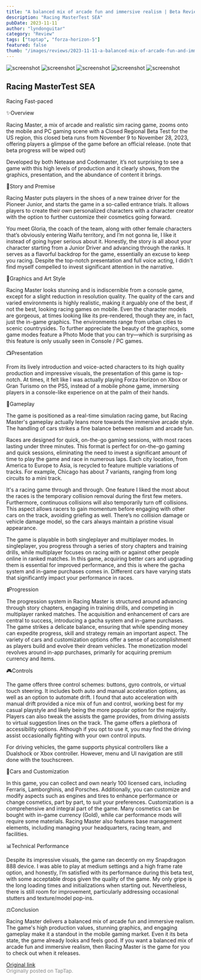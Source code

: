 ```yaml
---
title: "A balanced mix of arcade fun and immersive realism | Beta Review - Racing Master"
description: "Racing MasterTest SEA"
pubDate: 2023-11-11
author: "lyndonguitar"
category: "Review"
tags: ["taptap", "forza-horizon-5"]
featured: false
thumb: "/images/reviews/2023-11-11-a-balanced-mix-of-arcade-fun-and-immersive-realism--beta-review---racing-master-0.avif"
---
```


<div class="gallery">
  <img src="/images/reviews/2023-11-11-a-balanced-mix-of-arcade-fun-and-immersive-realism--beta-review---racing-master-0.avif" alt="screenshot" />
  <img src="/images/reviews/2023-11-11-a-balanced-mix-of-arcade-fun-and-immersive-realism--beta-review---racing-master-1.avif" alt="screenshot" />
  <img src="/images/reviews/2023-11-11-a-balanced-mix-of-arcade-fun-and-immersive-realism--beta-review---racing-master-2.avif" alt="screenshot" />
  <img src="/images/reviews/2023-11-11-a-balanced-mix-of-arcade-fun-and-immersive-realism--beta-review---racing-master-3.avif" alt="screenshot" />
  <img src="/images/reviews/2023-11-11-a-balanced-mix-of-arcade-fun-and-immersive-realism--beta-review---racing-master-4.avif" alt="screenshot" />
</div>

Racing MasterTest SEA
--
Racing
Fast-paced

✨Overview

Racing Master, a mix of arcade and realistic sim racing game, zooms onto the mobile and PC gaming scene with a Closed Regional Beta Test for the US region, this closed beta runs from November 9 to November 28, 2023, offering players a glimpse of the game before an official release. (note that beta progress will be wiped out)

Developed by both Netease and Codemaster, it’s not surprising to see a game with this high levels of production and it clearly shows, from the graphics, presentation, and the abundance of content it brings.

📖Story and Premise

Racing Master puts players in the shoes of a new trainee driver for the Pioneer Junior, and starts the game in a so-called entrance trials. It allows players to create their own personalized characters with a character creator with the option to further customize their cosmetics going forward.

You meet Gloria, the coach of the team, along with other female characters that’s obviously entering Waifu territory, and I’m not gonna lie, I like it instead of going hyper serious about it. Honestly, the story is all about your character starting from a Junior Driver and advancing through the ranks.  It serves as a flavorful backdrop for the game, essentially an excuse to keep you racing. Despite the top-notch presentation and full voice acting, I didn't find myself compelled to invest significant attention in the narrative.

🎨Graphics and Art Style

Racing Master looks stunning and is indiscernible from a console game, except for a slight reduction in resolution quality. The quality of the cars and varied environments is highly realistic, making it arguably one of the best, if not the best, looking racing games on mobile. Even the character models are gorgeous, at times looking like its pre-rendered, though they are, in fact, just the in-game graphics. The environments range from urban cities to scenic countrysides. To further appreciate the beauty of the graphics, some game modes feature a Photo Mode that you can try—which is surprising as this feature is only usually seen in Console / PC games.

📺Presentation

From its lively introduction and voice-acted characters to its high quality production and impressive visuals, the presentation of this game is top-notch. At times, it felt like I was actually playing Forza Horizon on Xbox or Gran Turismo on the PS5, instead of a mobile phone game, immersing players in a console-like experience on at the palm of their hands.

🏁Gameplay

The game is positioned as a real-time simulation racing game, but Racing Master's gameplay actually leans more towards the immersive arcade style. The handling of cars strikes a fine balance between realism and arcade fun.

Races are designed for quick, on-the-go gaming sessions, with most races lasting under three minutes. This format is perfect for on-the-go gaming and quick sessions, eliminating the need to invest a significant amount of time to play the game and race in numerous laps. Each city location, from America to Europe to Asia, is recycled to feature multiple variations of tracks. For example, Chicago has about 7 variants, ranging from long circuits to a mini track.

It's a racing game through and through. One feature I liked the most about the races is the temporary collision removal during the first few meters. Furthermore, continuous collisions will also temporarily turn off collisions. This aspect allows racers to gain momentum before engaging with other cars on the track, avoiding griefing as well. There’s no collision damage or vehicle damage model, so the cars always maintain a pristine visual appearance.

The game is playable in both singleplayer and multiplayer modes. In singleplayer, you progress through a series of story chapters and training drills, while multiplayer focuses on racing with or against other people online in ranked matches. In this game, acquiring better cars and upgrading them is essential for improved performance, and this is where the gacha system and in-game purchases comes in. Different cars have varying stats that significantly impact your performance in races.

⏫Progression

The progression system in Racing Master is structured around advancing through story chapters, engaging in training drills, and competing in multiplayer ranked matches. The acquisition and enhancement of cars are central to success, introducing a gacha system and in-game purchases.  The game strikes a delicate balance, ensuring that while spending money can expedite progress, skill and strategy remain an important aspect. The variety of cars and customization options offer a sense of accomplishment as players build and evolve their dream vehicles. The monetization model revolves around in-app purchases, primarily for acquiring premium currency and items.

🎮Controls

The game offers three control schemes: buttons, gyro controls, or virtual touch steering. It includes both auto and manual acceleration options, as well as an option to automate drift. I found that auto acceleration with manual drift provided a nice mix of fun and control, working best for my casual playstyle and likely being the more popular option for the majority. Players can also tweak the assists the game provides, from driving assists to virtual suggestion lines on the track. The game offers a plethora of accessibility options. Although if you opt to use it, you may find the driving assist occasionally fighting with your own control inputs.

For driving vehicles, the game supports physical controllers like a Dualshock or Xbox controller. However, menu and UI navigation are still done with the touchscreen.

🔧Cars and Customization

In this game, you can collect and own nearly 100 licensed cars, including Ferraris, Lamborghinis, and Porsches. Additionally, you can customize and modify aspects such as engines and tires to enhance performance or change cosmetics, part by part, to suit your preferences. Customization is a comprehensive and integral part of the game. Many cosmetics can be bought with in-game currency (Gold), while car performance mods will require some materials. Racing Master also features base management elements, including managing your headquarters, racing team, and facilities.

📊Technical Performance

Despite its impressive visuals, the game ran decently on my Snapdragon 888 device. I was able to play at medium settings and a high frame rate option, and honestly, I’m satisfied with its performance during this beta test, with some acceptable drops given the quality of the game. My only gripe is the long loading times and initializations when starting out. Nevertheless, there is still room for improvement, particularly addressing occasional stutters and texture/model pop-ins.

⚖️Conclusion

Racing Master delivers a balanced mix of arcade fun and immersive realism. The game's high production values, stunning graphics, and engaging gameplay make it a standout in the mobile gaming market. Even it its beta state, the game already looks and feels good. If you want a balanced mix of arcade fun and immersive realism, then Racing Master is the game for you to check out when it releases.

[Original link](https://www.taptap.io/post/6534388)<br><span style="font-size: 0.95em; color: #888;">Originally posted on TapTap.</span>
